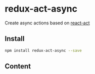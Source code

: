# redux-act-async

Create async actions based on [react-act]()

## Install

```bash
npm install redux-act-async --save
```

## Content
